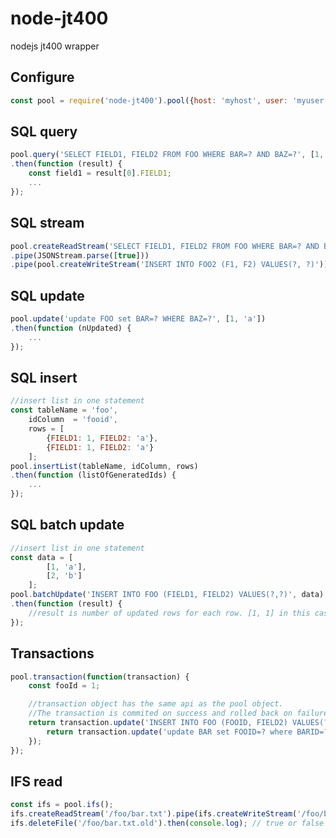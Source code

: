 node-jt400
=====

nodejs jt400 wrapper

## Configure

```javascript
const pool = require('node-jt400').pool({host: 'myhost', user: 'myuser', password: 'xxx'});
```

## SQL query

```javascript
pool.query('SELECT FIELD1, FIELD2 FROM FOO WHERE BAR=? AND BAZ=?', [1, 'a'])
.then(function (result) {
	const field1 = result[0].FIELD1;
	...
});

```
## SQL stream

```javascript
pool.createReadStream('SELECT FIELD1, FIELD2 FROM FOO WHERE BAR=? AND BAZ=?', [1, 'a'])
.pipe(JSONStream.parse([true]))
.pipe(pool.createWriteStream('INSERT INTO FOO2 (F1, F2) VALUES(?, ?)'));

```
## SQL update

```javascript
pool.update('update FOO set BAR=? WHERE BAZ=?', [1, 'a'])
.then(function (nUpdated) {
    ...
});

```
## SQL insert

```javascript
//insert list in one statement
const tableName = 'foo',
    idColumn  = 'fooid',
    rows = [
        {FIELD1: 1, FIELD2: 'a'},
        {FIELD1: 1, FIELD2: 'a'}
    ];
pool.insertList(tableName, idColumn, rows)
.then(function (listOfGeneratedIds) {
    ...
});

```
## SQL batch update

```javascript
//insert list in one statement
const data = [
        [1, 'a'],
        [2, 'b']
    ];
pool.batchUpdate('INSERT INTO FOO (FIELD1, FIELD2) VALUES(?,?)', data)
.then(function (result) {
    //result is number of updated rows for each row. [1, 1] in this case.
});

```

## Transactions
```javascript
pool.transaction(function(transaction) {
	const fooId = 1;

	//transaction object has the same api as the pool object.
	//The transaction is commited on success and rolled back on failure.
	return transaction.update('INSERT INTO FOO (FOOID, FIELD2) VALUES(?,?)', [fooId, 'a']).then(function() {
		return transaction.update('update BAR set FOOID=? where BARID=?', [fooId , 2])
	});
});

```

## IFS read
```javascript
const ifs = pool.ifs();
ifs.createReadStream('/foo/bar.txt').pipe(ifs.createWriteStream('/foo/bar2.txt'));
ifs.deleteFile('/foo/bar.txt.old').then(console.log); // true or false

```
